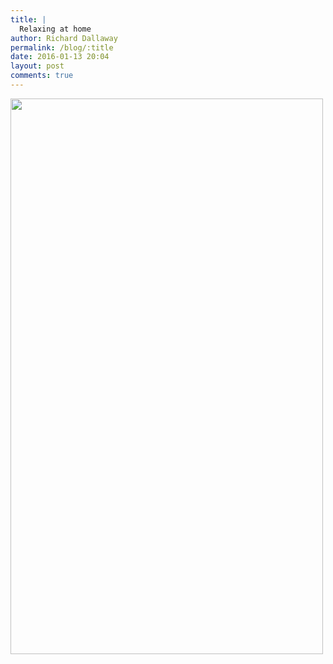 ```yaml
---
title: |
  Relaxing at home
author: Richard Dallaway
permalink: /blog/:title
date: 2016-01-13 20:04
layout: post
comments: true
---
```


<div><a href="//static.skitters.dallaway.com/tp_DSC_0406.JPG"><img src="//static.skitters.dallaway.com/tp_thumb_DSC_0406.JPG" width="500" height="889"/></a></div>


  
      
